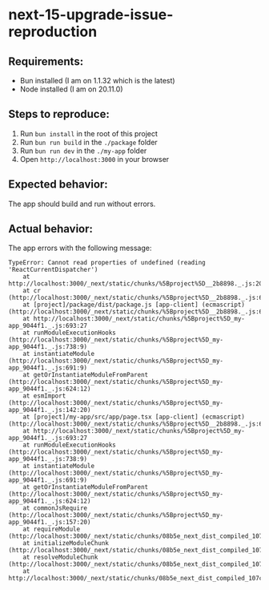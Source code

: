 # next-15-upgrade-issue-reproduction

## Requirements:

- Bun installed (I am on 1.1.32 which is the latest)
- Node installed (I am on 20.11.0)

## Steps to reproduce:

1. Run `bun install` in the root of this project
2. Run `bun run build` in the `./package` folder
3. Run `bun run dev` in the `./my-app` folder
4. Open `http://localhost:3000` in your browser

## Expected behavior:

The app should build and run without errors.

## Actual behavior:

The app errors with the following message:

```
TypeError: Cannot read properties of undefined (reading 'ReactCurrentDispatcher')
    at http://localhost:3000/_next/static/chunks/%5Bproject%5D__2b8898._.js:209:19
    at cr (http://localhost:3000/_next/static/chunks/%5Bproject%5D__2b8898._.js:610:6)
    at [project]/package/dist/package.js [app-client] (ecmascript) (http://localhost:3000/_next/static/chunks/%5Bproject%5D__2b8898._.js:612:90)
    at http://localhost:3000/_next/static/chunks/%5Bproject%5D_my-app_9044f1._.js:693:27
    at runModuleExecutionHooks (http://localhost:3000/_next/static/chunks/%5Bproject%5D_my-app_9044f1._.js:738:9)
    at instantiateModule (http://localhost:3000/_next/static/chunks/%5Bproject%5D_my-app_9044f1._.js:691:9)
    at getOrInstantiateModuleFromParent (http://localhost:3000/_next/static/chunks/%5Bproject%5D_my-app_9044f1._.js:624:12)
    at esmImport (http://localhost:3000/_next/static/chunks/%5Bproject%5D_my-app_9044f1._.js:142:20)
    at [project]/my-app/src/app/page.tsx [app-client] (ecmascript) (http://localhost:3000/_next/static/chunks/%5Bproject%5D__2b8898._.js:631:133)
    at http://localhost:3000/_next/static/chunks/%5Bproject%5D_my-app_9044f1._.js:693:27
    at runModuleExecutionHooks (http://localhost:3000/_next/static/chunks/%5Bproject%5D_my-app_9044f1._.js:738:9)
    at instantiateModule (http://localhost:3000/_next/static/chunks/%5Bproject%5D_my-app_9044f1._.js:691:9)
    at getOrInstantiateModuleFromParent (http://localhost:3000/_next/static/chunks/%5Bproject%5D_my-app_9044f1._.js:624:12)
    at commonJsRequire (http://localhost:3000/_next/static/chunks/%5Bproject%5D_my-app_9044f1._.js:157:20)
    at requireModule (http://localhost:3000/_next/static/chunks/08b5e_next_dist_compiled_107ce8._.js:2675:29)
    at initializeModuleChunk (http://localhost:3000/_next/static/chunks/08b5e_next_dist_compiled_107ce8._.js:3217:25)
    at resolveModuleChunk (http://localhost:3000/_next/static/chunks/08b5e_next_dist_compiled_107ce8._.js:3186:43)
    at http://localhost:3000/_next/static/chunks/08b5e_next_dist_compiled_107ce8._.js:3526:24
```